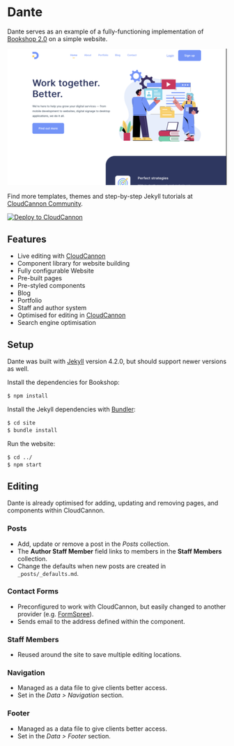 # Dante

Dante serves as an example of a fully-functioning implementation of [Bookshop 2.0](https://github.com/CloudCannon/bookshop) on a simple website.

![Dante template screenshot](site/images/_screenshot.png)

Find more templates, themes and step-by-step Jekyll tutorials at [CloudCannon Community](https://cloudcannon.com/community/).

[![Deploy to CloudCannon](https://buttons.cloudcannon.com/deploy.svg)](https://app.cloudcannon.com/register#sites/connect/github/CloudCannon/dante-jekyll-bookshop-template)

## Features

* Live editing with [CloudCannon](http://cloudcannon.com/)
* Component library for website building
* Fully configurable Website
* Pre-built pages
* Pre-styled components
* Blog
* Portfolio
* Staff and author system
* Optimised for editing in [CloudCannon](http://cloudcannon.com/)
* Search engine optimisation

## Setup

Dante was built with [Jekyll](http://jekyllrb.com/) version 4.2.0, but should support newer versions as well.

Install the dependencies for Bookshop:

~~~bash
$ npm install
~~~

Install the Jekyll dependencies with [Bundler](http://bundler.io/):

~~~bash
$ cd site
$ bundle install
~~~

Run the website:

~~~bash
$ cd ../
$ npm start
~~~

## Editing

Dante is already optimised for adding, updating and removing pages, and components within CloudCannon.

### Posts

* Add, update or remove a post in the *Posts* collection.
* The **Author Staff Member** field links to members in the **Staff Members** collection.
* Change the defaults when new posts are created in `_posts/_defaults.md`.

### Contact Forms

* Preconfigured to work with CloudCannon, but easily changed to another provider (e.g. [FormSpree](https://formspree.io/)).
* Sends email to the address defined within the component.

### Staff Members

* Reused around the site to save multiple editing locations.

### Navigation

* Managed as a data file to give clients better access.
* Set in the *Data > Navigation* section.

### Footer

* Managed as a data file to give clients better access.
* Set in the *Data > Footer* section.
